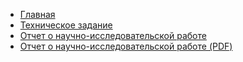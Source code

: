 <!-- _navbar.md -->

* [Главная](/)
* [Техническое задание](/source/tz)
* [Отчет о научно-исследовательской работе](source/research_report.md)
* [Отчет о научно-исследовательской работе (PDF)](source/research_report.pdf)
